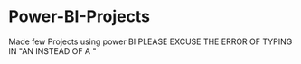 # Power-BI-Projects
Made few Projects using power BI 
PLEASE EXCUSE THE ERROR OF TYPING IN "AN INSTEAD OF A "
